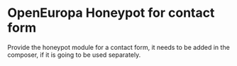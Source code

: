 # OpenEuropa Honeypot for contact form

Provide the honeypot module for a contact form, it needs to be added in the composer, if it is going to be used separately.
